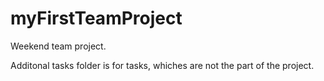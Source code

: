 # myFirstTeamProject
Weekend team project. 

Additonal tasks folder is for tasks, whiches are not the part of the project.